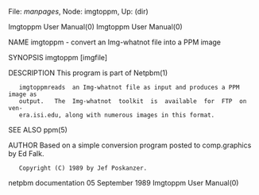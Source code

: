 File: *manpages*,  Node: imgtoppm,  Up: (dir)

Imgtoppm User Manual(0)                                Imgtoppm User Manual(0)



NAME
       imgtoppm - convert an Img-whatnot file into a PPM image


SYNOPSIS
       imgtoppm [imgfile]


DESCRIPTION
       This program is part of Netpbm(1)

       imgtoppmreads  an Img-whatnot file as input and produces a PPM image as
       output.   The  Img-whatnot  toolkit  is  available  for  FTP  on   ven-
       era.isi.edu, along with numerous images in this format.


SEE ALSO
       ppm(5)



AUTHOR
       Based  on  a  simple  conversion  program posted to comp.graphics by Ed
       Falk.

       Copyright (C) 1989 by Jef Poskanzer.



netpbm documentation           05 September 1989       Imgtoppm User Manual(0)
